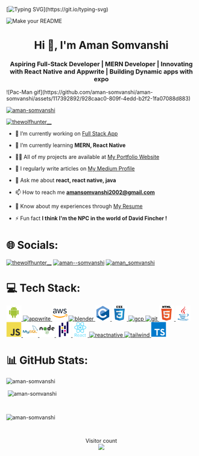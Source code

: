 <!--
**aman-somvanshi/aman-somvanshi** is a ✨ _special_ ✨ repository because its `README.md` (this file) appears on your GitHub profile.

Here are some ideas to get you started:

- 🔭 I’m currently working on ...
- 🌱 I’m currently learning ...
- 👯 I’m looking to collaborate on ...
- 🤔 I’m looking for help with ...
- 💬 Ask me about ...
- 📫 How to reach me: ...
- 😄 Pronouns: ...
- ⚡ Fun fact: ...
-->
[![Typing SVG](https://readme-typing-svg.herokuapp.com?font=Courier+new&color=%23808080&size=40&width=800&duration=6969&lines=Welcome+to+my+profile!)](https://git.io/typing-svg)

<img width="1834" alt="Make your README" src="https://github.com/aman-somvanshi/aman-somvanshi/assets/117392892/d5203645-9e4d-4bd1-997a-2459dba6437d">

<h1 align="center">Hi 👋, I'm Aman Somvanshi</h1>
<h3 align="center">Aspiring Full-Stack Developer | MERN Developer | Innovating with React Native and Appwrite | Building Dynamic apps with expo</h3>
![Pac-Man gif](https://github.com/aman-somvanshi/aman-somvanshi/assets/117392892/928caac0-809f-4edd-b2f2-1fa07088d883)



<p align="left"> <a href="https://github.com/ryo-ma/github-profile-trophy"><img src="https://github-profile-trophy.vercel.app/?username=aman-somvanshi" alt="aman-somvanshi" /></a> </p>

<p align="left"> <a href="https://twitter.com/thewolfhunter__" target="blank"><img src="https://img.shields.io/twitter/follow/thewolfhunter__?logo=twitter&style=for-the-badge" alt="thewolfhunter__" /></a> </p>

- 🔭 I’m currently working on [Full Stack App](https://github.com/aman-somvanshi/react-native-projects/tree/main/FullStackApp12)

- 🌱 I’m currently learning **MERN, React Native**

- 👨‍💻 All of my projects are available at [My Portfolio Website](https://aman-somvanshi.github.io/portfolio-website/)

- 📝 I regularly write articles on [My Medium Profile](https://medium.com/@aman_somvanshi)

- 💬 Ask me about **react, react native, java**

- 📫 How to reach me **amansomvanshi2002@gmail.com**

- 📄 Know about my experiences through [My Resume](https://drive.google.com/file/d/10fSpVgIllfrXNhvXpXotnWDSpotNgWLw/view?usp=sharing)

- ⚡ Fun fact **I think I'm the NPC in the world of David Fincher !**

# 🌐 Socials:
<p align="left">
<a href="https://twitter.com/thewolfhunter__" target="blank"><img align="center" src="https://raw.githubusercontent.com/rahuldkjain/github-profile-readme-generator/master/src/images/icons/Social/twitter.svg" alt="thewolfhunter__" height="30" width="40" /></a>
<a href="https://linkedin.com/in/aman--somvanshi" target="blank"><img align="center" src="https://raw.githubusercontent.com/rahuldkjain/github-profile-readme-generator/master/src/images/icons/Social/linked-in-alt.svg" alt="aman--somvanshi" height="30" width="40" /></a>
<a href="https://www.leetcode.com/aman_somvanshi" target="blank"><img align="center" src="https://raw.githubusercontent.com/rahuldkjain/github-profile-readme-generator/master/src/images/icons/Social/leet-code.svg" alt="aman_somvanshi" height="30" width="40" /></a>
</p>

# 💻 Tech Stack:
<p align="left"> <a href="https://developer.android.com" target="_blank" rel="noreferrer"> <img src="https://raw.githubusercontent.com/devicons/devicon/master/icons/android/android-original-wordmark.svg" alt="android" width="40" height="40"/> </a> <a href="https://appwrite.io" target="_blank" rel="noreferrer"> <img src="https://www.vectorlogo.zone/logos/appwriteio/appwriteio-icon.svg" alt="appwrite" width="40" height="40"/> </a> <a href="https://aws.amazon.com" target="_blank" rel="noreferrer"> <img src="https://raw.githubusercontent.com/devicons/devicon/master/icons/amazonwebservices/amazonwebservices-original-wordmark.svg" alt="aws" width="40" height="40"/> </a> <a href="https://www.blender.org/" target="_blank" rel="noreferrer"> <img src="https://download.blender.org/branding/community/blender_community_badge_white.svg" alt="blender" width="40" height="40"/> </a> <a href="https://www.cprogramming.com/" target="_blank" rel="noreferrer"> <img src="https://raw.githubusercontent.com/devicons/devicon/master/icons/c/c-original.svg" alt="c" width="40" height="40"/> </a> <a href="https://www.w3schools.com/css/" target="_blank" rel="noreferrer"> <img src="https://raw.githubusercontent.com/devicons/devicon/master/icons/css3/css3-original-wordmark.svg" alt="css3" width="40" height="40"/> </a> <a href="https://cloud.google.com" target="_blank" rel="noreferrer"> <img src="https://www.vectorlogo.zone/logos/google_cloud/google_cloud-icon.svg" alt="gcp" width="40" height="40"/> </a> <a href="https://git-scm.com/" target="_blank" rel="noreferrer"> <img src="https://www.vectorlogo.zone/logos/git-scm/git-scm-icon.svg" alt="git" width="40" height="40"/> </a> <a href="https://www.w3.org/html/" target="_blank" rel="noreferrer"> <img src="https://raw.githubusercontent.com/devicons/devicon/master/icons/html5/html5-original-wordmark.svg" alt="html5" width="40" height="40"/> </a> <a href="https://www.java.com" target="_blank" rel="noreferrer"> <img src="https://raw.githubusercontent.com/devicons/devicon/master/icons/java/java-original.svg" alt="java" width="40" height="40"/> </a> <a href="https://developer.mozilla.org/en-US/docs/Web/JavaScript" target="_blank" rel="noreferrer"> <img src="https://raw.githubusercontent.com/devicons/devicon/master/icons/javascript/javascript-original.svg" alt="javascript" width="40" height="40"/> </a> <a href="https://www.mysql.com/" target="_blank" rel="noreferrer"> <img src="https://raw.githubusercontent.com/devicons/devicon/master/icons/mysql/mysql-original-wordmark.svg" alt="mysql" width="40" height="40"/> </a> <a href="https://nodejs.org" target="_blank" rel="noreferrer"> <img src="https://raw.githubusercontent.com/devicons/devicon/master/icons/nodejs/nodejs-original-wordmark.svg" alt="nodejs" width="40" height="40"/> </a> <a href="https://pandas.pydata.org/" target="_blank" rel="noreferrer"> <img src="https://raw.githubusercontent.com/devicons/devicon/2ae2a900d2f041da66e950e4d48052658d850630/icons/pandas/pandas-original.svg" alt="pandas" width="40" height="40"/> </a> <a href="https://reactjs.org/" target="_blank" rel="noreferrer"> <img src="https://raw.githubusercontent.com/devicons/devicon/master/icons/react/react-original-wordmark.svg" alt="react" width="40" height="40"/> </a> <a href="https://reactnative.dev/" target="_blank" rel="noreferrer"> <img src="https://reactnative.dev/img/header_logo.svg" alt="reactnative" width="40" height="40"/> </a> <a href="https://tailwindcss.com/" target="_blank" rel="noreferrer"> <img src="https://www.vectorlogo.zone/logos/tailwindcss/tailwindcss-icon.svg" alt="tailwind" width="40" height="40"/> </a> <a href="https://www.typescriptlang.org/" target="_blank" rel="noreferrer"> <img src="https://raw.githubusercontent.com/devicons/devicon/master/icons/typescript/typescript-original.svg" alt="typescript" width="40" height="40"/> </a> </p>

# 📊 GitHub Stats:
<p><img align="left" src="https://github-readme-stats.vercel.app/api/top-langs?username=aman-somvanshi&show_icons=true&locale=en&layout=compact&theme=tokyonight" alt="aman-somvanshi" /></p><br/>

<p>&nbsp;<img align="center" src="https://github-readme-stats.vercel.app/api?username=aman-somvanshi&show_icons=true&locale=en&theme=tokyonight" alt="aman-somvanshi" /></p><br/>

<p><img align="center" src="https://github-readme-streak-stats.herokuapp.com/?user=aman-somvanshi&theme=tokyonight" alt="aman-somvanshi" /></p><br/>

<p align="center">
  Visitor count<br>
  <img src="https://profile-counter.glitch.me/_blocage/count.svg" />
</p>

